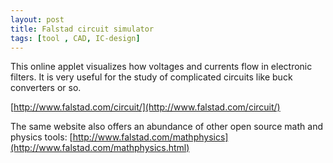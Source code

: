 ```yaml
---
layout: post
title: Falstad circuit simulator
tags: [tool , CAD, IC-design] 
---
```



This online applet visualizes how voltages and currents flow in electronic filters. It is very useful for the study of complicated circuits like buck converters or so.


[http://www.falstad.com/circuit/](http://www.falstad.com/circuit/)


The same website also offers an abundance of other open source math and physics tools: [http://www.falstad.com/mathphysics](http://www.falstad.com/mathphysics.html)


